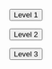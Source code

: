 <button class="level-button" data-level="1">Level 1</button>

<script>
document.addEventListener("click", function(event) {
  if (event.target.classList.contains("level-button")) {
    var level = event.target.getAttribute("data-level");
    alert("Level starting " + level); 
  }
});
</script>


<button class="level-button" data-level="2">Level 2</button>

<script>
document.addEventListener("click", function(event) {
  if (event.target.classList.contains("level-button")) {
    var level = event.target.getAttribute("data-level");
    alert("Level starting " + level); 
  }
});
</script>

<button class="level-button" data-level="3">Level 3</button>

<script>
document.addEventListener("click", function(event) {
  if (event.target.classList.contains("level-button")) {
    var level = event.target.getAttribute("data-level");
    alert("Level starting " + level); 
  }
});
</script>